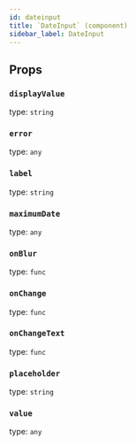 ```yaml
---
id: dateinput
title: `DateInput` (component)
sidebar_label: DateInput
---
```



Props
-----

### `displayValue`

type: `string`


### `error`

type: `any`


### `label`

type: `string`


### `maximumDate`

type: `any`


### `onBlur`

type: `func`


### `onChange`

type: `func`


### `onChangeText`

type: `func`


### `placeholder`

type: `string`


### `value`

type: `any`


